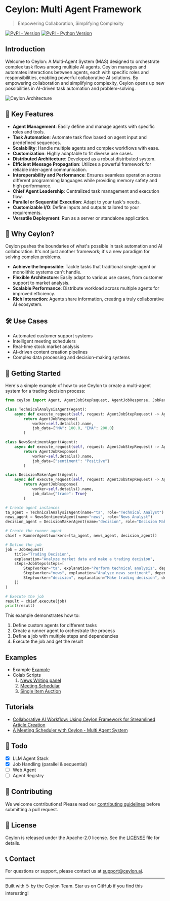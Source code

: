 # Ceylon: Multi Agent Framework

> Empowering Collaboration, Simplifying Complexity

[![PyPI - Version](https://img.shields.io/pypi/v/ceylon.svg)](https://pypi.org/project/ceylon)
[![PyPI - Python Version](https://img.shields.io/pypi/pyversions/ceylon.svg)](https://pypi.org/project/ceylon)

## Introduction

Welcome to Ceylon: A Multi-Agent System (MAS) designed to orchestrate complex task flows among multiple AI agents. Ceylon manages and automates interactions between agents, each with specific roles and responsibilities, enabling powerful collaborative AI solutions. By empowering collaboration and simplifying complexity, Ceylon opens up new possibilities in AI-driven task automation and problem-solving.

![Ceylon Architecture](https://github.com/ceylonai/ceylon/blob/master/contents/images/img.png?raw=True)

## 🚀 Key Features

- **Agent Management**: Easily define and manage agents with specific roles and tools.
- **Task Automation**: Automate task flow based on agent input and predefined sequences.
- **Scalability**: Handle multiple agents and complex workflows with ease.
- **Customization**: Highly adaptable to fit diverse use cases.
- **Distributed Architecture**: Developed as a robust distributed system.
- **Efficient Message Propagation**: Utilizes a powerful framework for reliable inter-agent communication.
- **Interoperability and Performance**: Ensures seamless operation across different programming languages while providing memory safety and high performance.
- **Chief Agent Leadership**: Centralized task management and execution flow.
- **Parallel or Sequential Execution**: Adapt to your task's needs.
- **Customizable I/O**: Define inputs and outputs tailored to your requirements.
- **Versatile Deployment**: Run as a server or standalone application.

## 🌟 Why Ceylon?

Ceylon pushes the boundaries of what's possible in task automation and AI collaboration. It's not just another framework; it's a new paradigm for solving complex problems.

- **Achieve the Impossible**: Tackle tasks that traditional single-agent or monolithic systems can't handle.
- **Flexible Architecture**: Easily adapt to various use cases, from customer support to market analysis.
- **Scalable Performance**: Distribute workload across multiple agents for improved efficiency.
- **Rich Interaction**: Agents share information, creating a truly collaborative AI ecosystem.

## 🛠️ Use Cases

- Automated customer support systems
- Intelligent meeting schedulers
- Real-time stock market analysis
- AI-driven content creation pipelines
- Complex data processing and decision-making systems

## 🚦 Getting Started

Here's a simple example of how to use Ceylon to create a multi-agent system for a trading decision process:

```python
from ceylon import Agent, AgentJobStepRequest, AgentJobResponse, JobRequest, JobSteps, Step, RunnerAgent

class TechnicalAnalysisAgent(Agent):
    async def execute_request(self, request: AgentJobStepRequest) -> AgentJobResponse:
        return AgentJobResponse(
            worker=self.details().name,
            job_data={"MA": 100.0, "EMA": 200.0}
        )

class NewsSentimentAgent(Agent):
    async def execute_request(self, request: AgentJobStepRequest) -> AgentJobResponse:
        return AgentJobResponse(
            worker=self.details().name,
            job_data={"sentiment": "Positive"}
        )

class DecisionMakerAgent(Agent):
    async def execute_request(self, request: AgentJobStepRequest) -> AgentJobResponse:
        return AgentJobResponse(
            worker=self.details().name,
            job_data={"trade": True}
        )

# Create agent instances
ta_agent = TechnicalAnalysisAgent(name="ta", role="Technical Analyst")
news_agent = NewsSentimentAgent(name="news", role="News Analyst")
decision_agent = DecisionMakerAgent(name="decision", role="Decision Maker")

# Create the runner agent
chief = RunnerAgent(workers=[ta_agent, news_agent, decision_agent])

# Define the job
job = JobRequest(
    title="Trading Decision",
    explanation="Analyze market data and make a trading decision",
    steps=JobSteps(steps=[
        Step(worker="ta", explanation="Perform technical analysis", dependencies=[]),
        Step(worker="news", explanation="Analyze news sentiment", dependencies=[]),
        Step(worker="decision", explanation="Make trading decision", dependencies=["ta", "news"])
    ])
)

# Execute the job
result = chief.execute(job)
print(result)
```

This example demonstrates how to:
1. Define custom agents for different tasks
2. Create a runner agent to orchestrate the process
3. Define a job with multiple steps and dependencies
4. Execute the job and get the result

## Examples

 - Example [Example](https://github.com/ceylonai/ceylon/blob/master/bindings/ceylon/examples)
 - Colab Scripts
   1. [News Writing panel](https://colab.research.google.com/drive/1ZMy0Iggni6fCQynBlyI1wL4WW4U_Fman?usp=sharing)  
   2. [Meeting Schedular](https://colab.research.google.com/drive/1C-E9BN992k5sZYeJWnVrsWA5_ryaaT8m?usp=sharing)
   3. [Single Item Auction](https://colab.research.google.com/drive/1C-E9BN992k5sZYeJWnVrsWA5_ryaaT8m?usp=sharing)
## Tutorials 
- [Collaborative AI Workflow: Using Ceylon Framework for Streamlined Article Creation](https://medium.com/ceylonai/collaborative-ai-workflow-using-ceylon-framework-for-streamlined-article-creation-81bbd7ee7c01)
- [A Meeting Scheduler with Ceylon - Multi Agent System](https://medium.com/ceylonai/a-meeting-scheduler-with-ceylon-multi-agent-system-a7aa5a906f36)
## 🚧 Todo

- [X] LLM Agent Stack
- [x] Job Handling (parallel & sequential)
- [ ] Web Agent
- [ ] Agent Registry

## 🤝 Contributing

We welcome contributions! Please read our [contributing guidelines](../../CONTRIBUTING.md) before submitting a pull request.

## 📄 License

Ceylon is released under the Apache-2.0 license. See the [LICENSE](LICENSE) file for details.

## 📞 Contact

For questions or support, please contact us at [support@ceylon.ai](mailto:support@ceylon.ai).

---

Built with ☕ by the Ceylon Team. Star us on GitHub if you find this interesting!

